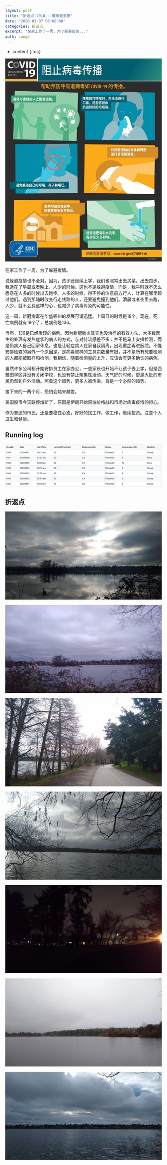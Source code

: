 ```yaml
---
layout: post
title: "折返点-2010---健康最重要"
date: "2020-03-07 08:08:08"
categories: 折返点
excerpt: "在家工作了一周，为了躲避疫情..."
auth: conge
---
```

* content
{:toc}

![stop-the-spread-of-germs-chinese](/assets/images/折返点/118382-cd527a4701cf1cce.jpg)


在家工作了一周，为了躲避疫情。

说躲避疫情也不全对。因为，孩子还继续上学，我们也照常出去买菜。出去跑步，我选在了早晨或者晚上，人少的时候。这也不是躲避疫情，而是，我平时就不怎么愿意在人多的时候出去跑步。人多的时候，得不停的注意前方行人，计算在哪里超过他们。遇到那随时改变行走线路的人，还要避免撞到他们。清晨或者夜里去跑，人少，就不会费这样的心，也减少了病毒传染的可能性。

这一周，新冠病毒在华盛顿州的发展可谓迅猛。上周日的时候是18个，现在，死亡病例就有18个了，总病例是136。

当然，136是已经发现的病例。因为新冠肺炎其实也没治疗的有效方法，大多数医生的处理有发热症状的病人的方式，与对待流感差不多：并不是马上安排检测，而是仍病人自己回家休息。也是让轻症病人在家自我隔离，出现重症再进医院。不能安排检查的另外一个原因是，是病毒取样的工具包数量有限，并不是所有想要检测的人都能被取样和检测。我相信，随着检测量的上升，应该会有更多确诊的病例。

虽然许多公司都开始安排员工在家办公，一些家长也开始不让孩子去上学，但是西雅图学区并没有关闭学校，也没有禁止聚集性活动。天气好的时候，更是大批的市民仍然到户外活动。照着这个趋势，更多人被传染，将是一个必然的趋势。

接下来的一两个月，恐怕会越来越差。

美国股市今天跌停熔断了，原因是伊朗开始原油价格战和市场对病毒疫情的担心。

作为普通的市民，还是要稳住心态，好好的找工作，做工作，继续投资。注意个人卫生和健康。

## Running log
![Running long week 10, 2020](/assets/images/折返点/118382-4bb03f63c316d048.png)

## 折返点

![20200301.jpg](/assets/images/折返点/118382-1a3053291b6b7021.jpg)

![20200302.jpg](/assets/images/折返点/118382-2edde98be982208e.jpg)

![20200303.jpg](/assets/images/折返点/118382-9a042b581a0dcba5.jpg)

![20200304.jpg](/assets/images/折返点/118382-acdf240847928de4.jpg)

![20200305.jpg](/assets/images/折返点/118382-41f8252848dffa28.jpg)

![20200306.jpg](/assets/images/折返点/118382-3132f214d2ea268c.jpg)

![20200307.jpg](/assets/images/折返点/118382-d9472236c22a0ce2.jpg)
